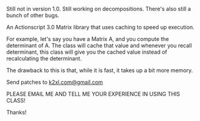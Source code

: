 Still not in version 1.0. Still working on decompositions. There's also still a bunch of other bugs.

An Actionscript 3.0 Matrix library that uses caching to speed up execution.

For example, let's say you have a Matrix A, and you compute the determinant of A. The class will cache that value and whenever you recall determinant, this class will give you the cached value instead of recalculating the determinant.

The drawback to this is that, while it is fast, it takes up a bit more memory.

Send patches to k2xl.com@gmail.com

PLEASE EMAIL ME AND TELL ME YOUR EXPERIENCE IN USING THIS CLASS!

Thanks!
